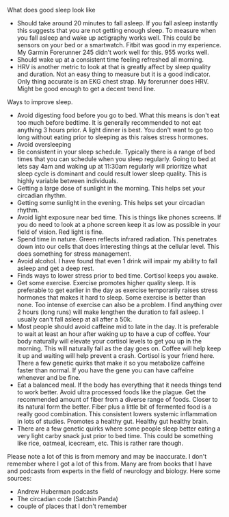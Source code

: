 What does good sleep look like

- Should take around 20 minutes to fall asleep. If you fall asleep instantly
  this suggests that you are not getting enough sleep. To measure when you
  fall asleep and wake up actigraphy works well. This could be sensors on your
  bed or a smartwatch. Fitbit was good in my experience. My Garmin Forerunner
  245 didn't work well for this. 955 works well.
- Should wake up at a consistent time feeling refreshed all morning.
- HRV is another metric to look at that is greatly affect by sleep quality and
  duration.  Not an easy thing to measure but it is a good indicator.  Only
  thing accurate is an EKG chest strap.  My forerunner does HRV.  Might be good
  enough to get a decent trend line.

Ways to improve sleep.

- Avoid digesting food before you go to bed. What this means is don't eat too
  much before bedtime. It is generally recommended to not eat anything 3 hours
  prior. A light dinner is best. You don't want to go too long without eating
  prior to sleeping as this raises stress hormones.
- Avoid oversleeping
- Be consistent in your sleep schedule. Typically there is a range of bed
  times that you can schedule when you sleep regularly. Going to bed at lets
  say 4am and waking up at 11:30am regularly will prioritize what sleep cycle
  is dominant and could result lower sleep quality. This is highly variable
  between individuals.
- Getting a large dose of sunlight in the morning. This helps set your
  circadian rhythm.
- Getting some sunlight in the evening. This helps set your circadian rhythm.
- Avoid light exposure near bed time. This is things like phones screens. If
  you do need to look at a phone screen keep it as low as possible in your
  field of vision. Red light is fine.
- Spend time in nature. Green reflects infrared radiation. This penetrates
  down into our cells that does interesting things at the cellular level. This
  does something for stress management.
- Avoid alcohol. I have found that even 1 drink will impair my ability to fall
  asleep and get a deep rest.
- Finds ways to lower stress prior to bed time. Cortisol keeps you awake.
- Get some exercise. Exercise promotes higher quality sleep. It is preferable
  to get earlier in the day as exercise temporarily raises stress hormones that
  makes it hard to sleep. Some exercise is better than none. Too intense of
  exercise can also be a problem. I find anything over 2 hours (long runs)
  will make lengthen the duration to fall asleep. I usually can't fall asleep
  at all after a 50k.
- Most people should avoid caffeine mid to late in the day. It is preferable
  to wait at least an hour after waking up to have a cup of coffee. Your body
  naturally will elevate your cortisol levels to get you up in the morning.
  This will naturally fall as the day goes on. Coffee will help keep it up and
  waiting will help prevent a crash. Cortisol is your friend here. There a
  few genetic quirks that make it so you metabolize caffeine faster than
  normal. If you have the gene you can have caffeine whenever and be fine.
- Eat a balanced meal. If the body has everything that it needs things tend to
  work better. Avoid ultra processed foods like the plague. Get the recommended
  amount of fiber from a diverse range of foods. Closer to its natural form the
  better. Fiber plus a little bit of fermented food is a really good
  combination. This consistent lowers systemic inflammation in lots of studies.
  Promotes a healthy gut. Healthy gut healthy brain.
- There are a few genetic quirks where some people sleep better eating a very
  light carby snack just prior to bed time. This could be something like rice,
  oatmeal, icecream, etc. This is rather rare though.

Please note a lot of this is from memory and may be inaccurate. I don't
remember where I got a lot of this from. Many are from books that I have and
podcasts from experts in the field of neurology and biology. Here some sources:

- Andrew Huberman podcasts
- The circadian code (Satchin Panda)
- couple of places that I don't remember
